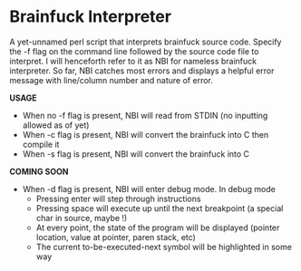Brainfuck Interpreter
=========

A yet-unnamed perl script that interprets brainfuck source code. Specify the -f flag on the 
command line followed by the source code file to interpret. I will henceforth refer to it as
NBI for nameless brainfuck interpreter. So far, NBI catches most errors and displays a helpful
error message with line/column number and nature of error.

**USAGE**
* When no -f flag is present, NBI will read from STDIN (no inputting allowed as of yet)
* When -c flag is present, NBI will convert the brainfuck into C then compile it
* When -s flag is present, NBI will convert the brainfuck into C


**COMING SOON**

* When -d flag is present, NBI will enter debug mode. In debug mode
  * Pressing enter will step through instructions
  * Pressing space will execute up until the next breakpoint (a special char in source, maybe !)
  * At every point, the state of the program will be displayed (pointer location, value at pointer, paren stack, etc)
  * The current to-be-executed-next symbol will be highlighted in some way
